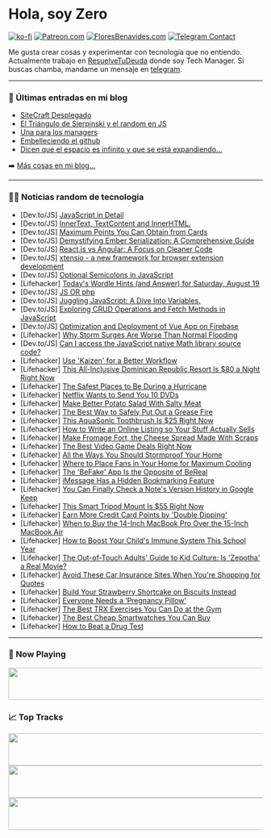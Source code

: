 # Hola, soy Zero

[![ko-fi](https://ko-fi.com/img/githubbutton_sm.svg)](https://ko-fi.com/J3J4N0LUK)
[![Patreon.com](https://img.shields.io/endpoint.svg?url=https%3A%2F%2Fshieldsio-patreon.vercel.app%2Fapi%3Fusername%3Dzerodragon%26type%3Dpatrons&style=for-the-badge)](https://patreon.com/zerodragon)
[![FloresBenavides.com](https://img.shields.io/website?down_message=oops&label=MiBlog&style=for-the-badge&up_message=online&url=https%3A%2F%2Ffloresbenavides.com)](https://floresbenavides.com)
[![Telegram Contact](https://img.shields.io/badge/escr%C3%ADbeme-ZeroDragon-%2326A5E4?style=for-the-badge&logo=telegram)](https://t.me/zerodragon)

Me gusta crear cosas y experimentar con tecnología que no entiendo.
Actualmente trabajo en [ResuelveTuDeuda](http://github.com/resuelve) donde soy Tech Manager.
Si buscas chamba, mandame un mensaje en [telegram](https://t.me/zerodragon).

---

### 📕 Últimas entradas en mi blog
<!-- BLOG-POST-LIST:START -->
- [SiteCraft Desplegado](https://floresbenavides.com/sitecraft-desplegado/)
- [El Triángulo de Sierpinski y el random en JS](https://floresbenavides.com/el-triangulo-de-sierpinski-y-el-random-en-js/)
- [Una para los managers](https://floresbenavides.com/una-para-los-managers/)
- [Embelleciendo el github](https://floresbenavides.com/embelleciendo-el-github/)
- [Dicen que el espacio es infinito y que se está expandiendo…](https://floresbenavides.com/dicen-que-el-espacio-es-infinito-y-que-se-esta-expandiendo/)
<!-- BLOG-POST-LIST:END -->

➡️ [Más cosas en mi blog...](https://floresbenavides.com)

---

### 👨‍💻 Noticias random de tecnología
<!-- TECH-POSTS:START -->
- [Dev.to/JS] [JavaScript in Detail](https://dev.to/scorcism/javascript-in-detail-51a4)
- [Dev.to/JS] [InnerText, TextContent and InnerHTML.](https://dev.to/axb052a/innertext-textcontent-and-innerhtml-43bh)
- [Dev.to/JS] [Maximum Points You Can Obtain from Cards](https://dev.to/zeeshanali0704/maximum-points-you-can-obtain-from-cards-331f)
- [Dev.to/JS] [Demystifying Ember Serialization: A Comprehensive Guide](https://dev.to/prasannavijayan/demystifying-ember-serialization-a-comprehensive-guide-11ko)
- [Dev.to/JS] [React.js vs Angular: A Focus on Cleaner Code](https://dev.to/zeeshanhshaheen/reactjs-vs-angular-a-focus-on-cleaner-code-54hl)
- [Dev.to/JS] [xtensio - a new framework for browser extension development](https://dev.to/dochan/xtensio-a-new-framework-for-browser-extension-development-1nb2)
- [Dev.to/JS] [Optional Semicolons in JavaScript](https://dev.to/better678/optional-semicolons-in-javascript-4bp6)
- [Lifehacker] [Today&#39;s Wordle Hints &lpar;and Answer&rpar; for Saturday, August 19](https://lifehacker.com/wordle-answer-today-august-19-2023-1850751486)
- [Dev.to/JS] [JS OR php](https://dev.to/thurahex/js-or-php-28fh)
- [Dev.to/JS] [Juggling JavaScript: A Dive Into Variables.](https://dev.to/tshegoletlape/juggling-javascript-a-dive-into-variables-4db2)
- [Dev.to/JS] [Exploring CRUD Operations and Fetch Methods in JavaScript](https://dev.to/jconn4177/exploring-crud-operations-and-fetch-methods-in-javascript-187l)
- [Dev.to/JS] [Optimization and Deployment of Vue App on Firebase](https://dev.to/iamkelv/optimization-and-deployment-of-vue-app-on-firebase-4hed)
- [Lifehacker] [Why Storm Surges Are Worse Than Normal Flooding](https://lifehacker.com/why-storm-surges-are-such-a-big-deal-1829033220)
- [Dev.to/JS] [Can I access the JavaScript native Math library source code?](https://dev.to/devcodef1/can-i-access-the-javascript-native-math-library-source-code-272m)
- [Lifehacker] [Use &#39;Kaizen&#39; for a Better Workflow](https://lifehacker.com/use-kaizen-for-a-better-workflow-1850752103)
- [Lifehacker] [This All-Inclusive Dominican Republic Resort Is $80 a Night Right Now](https://lifehacker.com/this-all-inclusive-dominican-republic-resort-is-80-a-n-1850752905)
- [Lifehacker] [The Safest Places to Be During a Hurricane](https://lifehacker.com/how-to-stay-safe-during-a-hurricane-1798391969)
- [Lifehacker] [Netflix Wants to Send You 10 DVDs](https://lifehacker.com/netflix-wants-to-send-you-10-dvds-1850752439)
- [Lifehacker] [Make Better Potato Salad With Salty Meat](https://lifehacker.com/make-better-potato-salad-with-salty-meat-1850752466)
- [Lifehacker] [The Best Way to Safely Put Out a Grease Fire](https://lifehacker.com/whats-the-best-way-to-safely-put-out-a-grease-fire-1002810379)
- [Lifehacker] [This AquaSonic Toothbrush Is $25 Right Now](https://lifehacker.com/this-aquasonic-toothbrush-is-25-right-now-1850743710)
- [Lifehacker] [How to Write an Online Listing so Your Stuff Actually Sells](https://lifehacker.com/how-to-write-an-online-listing-so-your-stuff-actually-s-1850751636)
- [Lifehacker] [Make Fromage Fort, the Cheese Spread Made With Scraps](https://lifehacker.com/fromage-fort-is-an-amazing-spread-made-from-cheese-plat-1821052207)
- [Lifehacker] [The Best Video Game Deals Right Now](https://lifehacker.com/best-video-game-deals-1850752341)
- [Lifehacker] [All the Ways You Should Stormproof Your Home](https://lifehacker.com/all-the-ways-you-should-stormproof-your-home-1850752104)
- [Lifehacker] [Where to Place Fans in Your Home for Maximum Cooling](https://lifehacker.com/where-to-place-fans-in-your-home-for-maximum-cooling-1849338791)
- [Lifehacker] [The &#39;BeFake&#39; App Is the Opposite of BeReal](https://lifehacker.com/the-befake-app-is-the-opposite-of-bereal-1850751838)
- [Lifehacker] [iMessage Has a Hidden Bookmarking Feature](https://lifehacker.com/imessage-has-a-hidden-bookmarking-feature-1850751945)
- [Lifehacker] [You Can Finally Check a Note&#39;s Version History in Google Keep](https://lifehacker.com/you-can-finally-check-a-notes-version-history-in-google-1850751873)
- [Lifehacker] [This Smart Tripod Mount Is $55 Right Now](https://lifehacker.com/this-smart-tripod-mount-is-55-right-now-1850743546)
- [Lifehacker] [Earn More Credit Card Points by &#39;Double Dipping&#39;](https://lifehacker.com/earn-more-credit-card-points-by-double-dipping-1850751559)
- [Lifehacker] [When to Buy the 14-Inch MacBook Pro Over the 15-Inch MacBook Air](https://lifehacker.com/when-to-buy-the-14-inch-macbook-pro-over-the-15-inch-ma-1850746532)
- [Lifehacker] [How to Boost Your Child&#39;s Immune System This School Year](https://lifehacker.com/how-to-boost-your-childs-immune-system-this-school-year-1850749887)
- [Lifehacker] [The Out-of-Touch Adults&#39; Guide to Kid Culture: Is &#39;Zepotha&#39; a Real Movie?](https://lifehacker.com/the-out-of-touch-adults-guide-to-kid-culture-is-zepoth-1850750620)
- [Lifehacker] [Avoid These Car Insurance Sites When You&#39;re Shopping for Quotes](https://lifehacker.com/avoid-these-car-insurance-sites-when-youre-shopping-for-1850749337)
- [Lifehacker] [Build Your Strawberry Shortcake on Biscuits Instead](https://lifehacker.com/build-your-strawberry-shortcake-on-biscuits-instead-1850749279)
- [Lifehacker] [Everyone Needs a ‘Pregnancy Pillow’](https://lifehacker.com/everyone-needs-a-pregnancy-pillow-1850748978)
- [Lifehacker] [The Best TRX Exercises You Can Do at the Gym](https://lifehacker.com/11-of-the-best-exercises-you-can-do-on-trx-straps-at-th-1848908010)
- [Lifehacker] [The Best Cheap Smartwatches You Can Buy](https://lifehacker.com/5-smartwatches-you-can-buy-for-under-200-1849905601)
- [Lifehacker] [How to Beat a Drug Test](https://lifehacker.com/how-to-beat-a-drug-test-1829993785)<!-- TECH-POSTS:END -->

---

### 🎵 Now Playing
<a href="https://spotify-now-playing-dun.vercel.app/now-playing?open"><img src="https://spotify-now-playing-dun.vercel.app/now-playing" width="540" height="64"></a>

### 📈 Top Tracks
<a href="https://spotify-now-playing-dun.vercel.app/top-tracks?i=1&open"><img src="https://spotify-now-playing-dun.vercel.app/top-tracks?i=1" width="540" height="64"></a>
<a href="https://spotify-now-playing-dun.vercel.app/top-tracks?i=2&open"><img src="https://spotify-now-playing-dun.vercel.app/top-tracks?i=2" width="540" height="64"></a>
<a href="https://spotify-now-playing-dun.vercel.app/top-tracks?i=3&open"><img src="https://spotify-now-playing-dun.vercel.app/top-tracks?i=3" width="540" height="64"></a>
